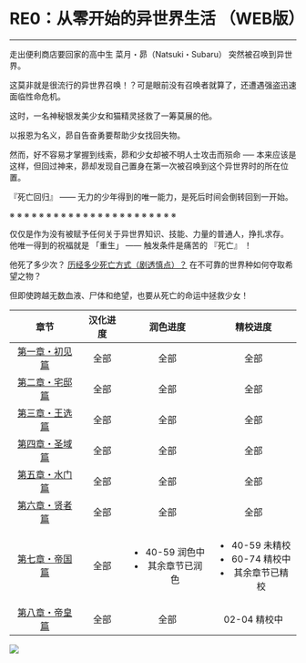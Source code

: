 # RE0：从零开始的异世界生活 （WEB版）

------

走出便利商店要回家的高中生 菜月・昴（Natsuki・Subaru） 突然被召唤到异世界。

这莫非就是很流行的异世界召唤！？可是眼前没有召唤者就算了，还遭遇强盗迅速面临性命危机。

这时，一名神秘银发美少女和猫精灵拯救了一筹莫展的他。

以报恩为名义，昴自告奋勇要帮助少女找回失物。

然而，好不容易才掌握到线索，昴和少女却被不明人士攻击而殒命 ── 本来应该是这样，但回过神来，昴却发现自己置身在第一次被召唤到这个异世界时的所在位置。

『死亡回归』 —— 无力的少年得到的唯一能力，是死后时间会倒转回到一开始。

※ ※ ※ ※ ※ ※ ※ ※ ※ ※ ※ ※ ※ ※ ※ ※ ※ ※ ※ ※ ※ ※ ※

仅仅是作为没有被赋予任何关于异世界知识、技能、力量的普通人，挣扎求存。 他唯一得到的祝福就是 「重生」 —— 触发条件是痛苦的 『死亡』 ！

他死了多少次？ <a href="/res/imgs/index/486-death.jpg" target="_blank">历经多少死亡方式（剧透慎点）？</a> 在不可靠的世界种如何夺取希望之物？

但即使跨越无数血液、尸体和绝望，也要从死亡的命运中拯救少女！

| 章节 | 汉化进度 | 润色进度 | 精校进度 |
|:---:|:---:|:---:|:---:|
| [第一章・初见篇](./markdown/ch/chapter010/) | 全部 | 全部 | 全部 |
| [第二章・宅邸篇](./markdown/ch/chapter020/) | 全部 | 全部 | 全部 |
| [第三章・王选篇](./markdown/ch/chapter030/) | 全部 | 全部 | 全部 |
| [第四章・圣域篇](./markdown/ch/chapter040/) | 全部 | 全部 | 全部 |
| [第五章・水门篇](./markdown/ch/chapter050/) | 全部 | 全部 | 全部 |
| [第六章・贤者篇](./markdown/ch/chapter060/) | 全部 | 全部 | 全部 |
| [第七章・帝国篇](./markdown/ch/chapter070/) | 全部 | <ul><li>40-59 润色中</li><li>其余章节已润色</li></ul> | <ul><li>40-59 未精校</li><li>60-74 精校中</li><li>其余章节已精校</li></ul> |
| [第八章・帝皇篇](./markdown/ch/chapter080/) | 全部 | 全部 | 02-04 精校中 |

![](/res/imgs/index/01.png)

